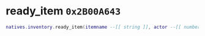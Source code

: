 # ready_item `0x2B00A643`

```lua
natives.inventory.ready_item(itemname --[[ string ]], actor --[[ number ]])
```